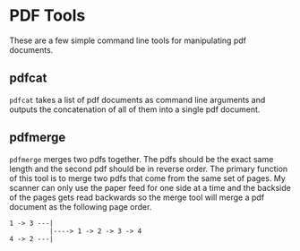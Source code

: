# PDF Tools

These are a few simple command line tools for manipulating pdf documents.

## pdfcat

`pdfcat` takes a list of pdf documents as command line arguments and outputs the concatenation of all of them into a single pdf document.

## pdfmerge

`pdfmerge` merges two pdfs together. The pdfs should be the exact same length and the second pdf should be in reverse order. The primary function of this tool is to merge two pdfs that come from the same set of pages. My scanner can only use the paper feed for one side at a time and the backside of the pages gets read backwards so the merge tool will merge a pdf document as the following page order.

    1 -> 3 ---|
              |----> 1 -> 2 -> 3 -> 4
    4 -> 2 ---|
